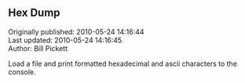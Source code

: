 ## Hex Dump  
Originally published: 2010-05-24 14:16:44  
Last updated: 2010-05-24 14:16:45  
Author: Bill Pickett  
  
Load a file and print formatted hexadecimal and ascii characters to the console.